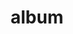 ---
layout: album
resource: facebook
title: "album"
description: "masonry"
active: gallery
header-img: "img/gallery-bg.jpg"
album-title: "my 9th album"
images:
  - image_path: HQT/VayNganCS_n (10)/729922119180381_404593555_729923052513621_5924585479655204738_n.jpg
  - image_path: HQT/VayNganCS_n (10)/729922152513711_404874102_729923129180280_4335765681107314614_n.jpg
  - image_path: HQT/VayNganCS_n (10)/729922195847040_404800298_729923162513610_7516554349653053569_n.jpg
  - image_path: HQT/VayNganCS_n (10)/729922245847035_404829062_729923195846940_886365417030129877_n.jpg
  - image_path: HQT/VayNganCS_n (10)/730995822406344_404609789_730995819073011_2723405617074388890_n.jpg
  - image_path: HQT/VayNganCS_n (10)/796519689187290_432381480_796520279187231_4256583435023701186_n.jpg
  - image_path: HQT/VayNganCS_n (10)/796519712520621_432337027_796520285853897_7850493648102731722_n.jpg
  - image_path: HQT/VayNganCS_n (10)/796519745853951_432373485_796520315853894_802923344869737747_n.jpg
  - image_path: HQT/VayNganCS_n (10)/796547975851128_432325367_796548699184389_5657641241127544674_n.jpg
  - image_path: HQT/VayNganCS_n (10)/796548009184458_432376177_796548739184385_4522941350479203487_n.jpg
  - image_path: HQT/VayNganCS_n (10)/799286945577231_433471517_799287192243873_2535641797780899283_n.jpg
  - image_path: HQT/VayNganCS_n (10)/833347905504468_441359781_833349568837635_9013623228003996114_n.jpg
  - image_path: HQT/VayNganCS_n (10)/833347925504466_440942396_828766182629307_4508095272997552546_n.jpg
  - image_path: HQT/VayNganCS_n (10)/833347925504466_442481428_833349578837634_6050887843639844616_n.jpg
  - image_path: HQT/VayNganCS_n (10)/833347925504466_448375505_854957683343490_2270401744706596399_n.jpg
  - image_path: HQT/VayNganCS_n (10)/833347925504466_449555515_863318399174085_2962236176051818077_n.jpg
  - image_path: HQT/VayNganCS_n (10)/833347925504466_451809868_874935598012365_7964603829584792853_n.jpg
  - image_path: HQT/VayNganCS_n (10)/833347925504466_467904053_963134592525798_2682816446457472152_n.jpg
  - image_path: HQT/VayNganCS_n (10)/860065022832756_449044058_860065019499423_447653842632266810_n.jpg
  - image_path: HQT/VayNganCS_n (10)/860065116166080_449014806_860065112832747_5559700448041385398_n.jpg
  - image_path: HQT/VayNganCS_n (10)/860065149499410_449032994_860065146166077_9055610989464381525_n.jpg
  - image_path: HQT/VayNganCS_n (10)/863963315776260_449482445_863964005776191_6498713642237561604_n.jpg
  - image_path: HQT/VayNganCS_n (10)/863963735776218_449287563_863964015776190_6736603950618121500_n.jpg
  - image_path: HQT/VayNganCS_n (10)/938783934960864_463335705_938784448294146_8391507594967465793_n.jpg
  - image_path: HQT/VayNganCS_n (10)/938783958294195_463334903_938784451627479_8660147416832191560_n.jpg
  - image_path: HQT/VayNganCS_n (10)/938784001627524_463440194_938784468294144_4289221210613138768_n.jpg
---